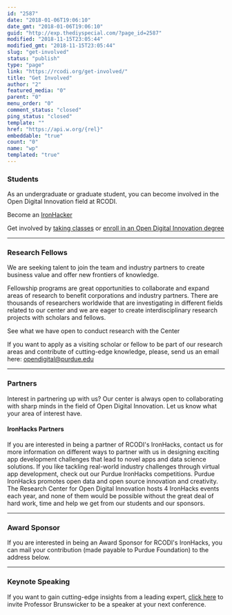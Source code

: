 ```yaml
---
id: "2587"
date: "2018-01-06T19:06:10"
date_gmt: "2018-01-06T19:06:10"
guid: "http://exp.thediyspecial.com/?page_id=2587"
modified: "2018-11-15T23:05:44"
modified_gmt: "2018-11-15T23:05:44"
slug: "get-involved"
status: "publish"
type: "page"
link: "https://rcodi.org/get-involved/"
title: "Get Involved"
author: "2"
featured_media: "0"
parent: "0"
menu_order: "0"
comment_status: "closed"
ping_status: "closed"
template: ""
href: "https://api.w.org/{rel}"
embeddable: "true"
count: "0"
name: "wp"
templated: "true"
---
```



### Students

As an undergraduate or graduate student, you can become involved in the Open Digital Innovation field at RCODI.

Become an [IronHacker](https://ironhacks.com)     

Get involved by [taking classes](/courses) or [enroll in an Open Digital Innovation degree](https://polytechnic.purdue.edu/degrees/global-digital-innovation-dual-degree/program-structure) 

---
### Research Fellows 

We are seeking talent to join the team and industry partners to create business value and offer new frontiers of knowledge.

Fellowship programs are great opportunities to collaborate and expand areas of research to benefit corporations and industry partners. There are thousands of researchers worldwide that are investigating in different fields related to our center and we are eager to create interdisciplinary research projects with scholars and fellows. 

See what we have open to conduct research with the Center

If you want to apply as a visiting scholar or fellow to be part of our research areas and contribute of cutting-edge knowledge, please, send us an email here: [opendigital@purdue.edu](mailto:opendigital@purdue.edu) 

---
### Partners
Interest in partnering up with us? Our center is always open to collaborating with sharp minds in the field of Open Digital Innovation. Let us know what your area of interest have.



#### IronHacks Partners

If you are interested in being a partner of RCODI's IronHacks, contact us for more information on different ways to partner with us in designing exciting app development challenges that lead to novel apps and data science solutions.  If  you like tackling real-world industry challenges through virtual app development, check out our Purdue IronHacks competitions. Purdue IronHacks promotes open data and open source innovation and creativity. The Research Center for Open Digital Innovation hosts 4 IronHacks events each year, and none of them would be possible without the great deal of hard work, time and help we get from our students and our sponsors.  

---
### Award Sponsor 
If you are interested in being an Award Sponsor for RCODI's IronHacks, you can mail your contribution (made payable to Purdue Foundation) to the address below. 

---
### Keynote Speaking 
If you want to gain cutting-edge insights from a leading expert, [click here]() to invite Professor Brunswicker to be a speaker at your next conference. 
 
